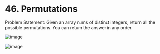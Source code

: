 # 46. Permutations

Problem Statement: Given an array nums of distinct integers, return all the possible permutations. You can return the answer in any order.

![image](https://github.com/aryanv175/leetcode/assets/91381804/9787bfa8-af36-48b8-9706-0054ceb4b908)

![image](https://github.com/aryanv175/leetcode/assets/91381804/122a219c-3bc5-4b6a-87f2-309fe32916c5)
